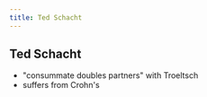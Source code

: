 ```yaml
---
title: Ted Schacht
---
```


Ted Schacht
-----------

* "consummate doubles partners" with Troeltsch
* suffers from Crohn's

